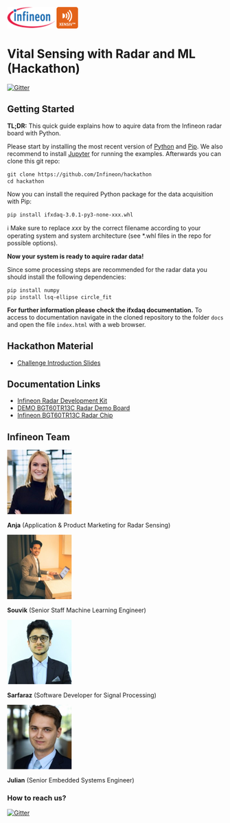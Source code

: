 <img src="./img/infineon_logo.png" alt="Infineon Logo" height="50"/>
<img src="./img/xensiv_logo.png" alt="XENSIV Logo" height="50"/>

# Vital Sensing with Radar and ML (Hackathon)

[![Gitter](https://badges.gitter.im/ifx-eestec-hack/community.svg)](https://gitter.im/ifx-eestec-hack/community?utm_source=badge&utm_medium=badge&utm_campaign=pr-badge)

## Getting Started

**TL;DR:** This quick guide explains how to aquire data from the Infineon radar board with Python.

Please start by installing the most recent version of [Python](https://www.python.org/) and [Pip](https://pypi.org/project/pip/). We also recommend to install [Jupyter](https://jupyter.org/) for running the examples. Afterwards you can clone this git repo:
```
git clone https://github.com/Infineon/hackathon
cd hackathon
```

Now you can install the required Python package for the data acquisition with Pip:
```
pip install ifxdaq-3.0.1-py3-none-xxx.whl
```

:information_source: Make sure to replace _xxx_ by the correct filename according to your operating system and system architecture (see *.whl files in the repo for possible options).

**Now your system is ready to aquire radar data!**

Since some processing steps are recommended for the radar data you should install the following dependencies:

```
pip install numpy
pip install lsq-ellipse circle_fit
```

**For further information please check the ifxdaq documentation.** To access to documentation navigate in the cloned repository to the folder `docs` and open the file `index.html` with a web browser.

## Hackathon Material
* [Challenge Introduction Slides](./challenge_introduction.pdf)

## Documentation Links
* [Infineon Radar Development Kit](https://softwaretools.infineon.com/tools/com.ifx.tb.tool.ifxradarsdk)
* [DEMO BGT60TR13C Radar Demo Board](https://www.infineon.com/cms/en/product/evaluation-boards/demo-bgt60tr13c/)
* [Infineon BGT60TR13C Radar Chip](https://www.infineon.com/cms/en/product/sensor/radar-sensors/radar-sensors-for-iot/60ghz-radar/bgt60tr13c/)

## Infineon Team

<img src="./img/anja.jfif" alt="Anja" height="150"/>

**Anja** (Application & Product Marketing for Radar Sensing)

<img src="./img/souvik.jfif" alt="Souvik" height="150"/>

**Souvik** (Senior Staff Machine Learning Engineer)

<img src="./img/sarfaraz.jfif" alt="Sarfaraz" height="150"/>

**Sarfaraz** (Software Developer for Signal Processing)

<img src="./img/julian.jfif" alt="Julian" height="150"/>

**Julian** (Senior Embedded Systems Engineer)

### How to reach us?
[![Gitter](https://badges.gitter.im/ifx-eestec-hack/community.svg)](https://gitter.im/ifx-eestec-hack/community?utm_source=badge&utm_medium=badge&utm_campaign=pr-badge)
